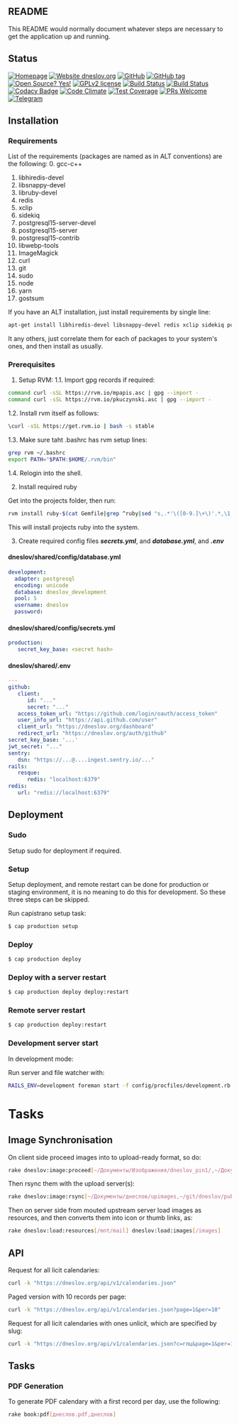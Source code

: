 ## README

This README would normally document whatever steps are necessary to get the
application up and running.

## Status

[![Homepage](http://img.shields.io/badge/home-dneslov.org-blue.svg)](http://dneslov.org)
[![Website dneslov.org](https://img.shields.io/website-up-down-green-red/https/dneslov.org.svg)](https://dneslov.org/)
[![GitHub](http://img.shields.io/badge/github-znamenica/dneslov-blue.svg)](http://github.com/znamenica/dneslov)
[![GitHub tag](https://img.shields.io/github/tag/znamenica/dneslov.svg)](https://GitHub.com/znamenica/dneslov/tags/)
[![Open Source? Yes!](https://badgen.net/badge/Open%20Source%20%3F/Yes%21/blue?icon=github)](https://github.com/znamenica/dneslov)
[![GPLv2 license](https://img.shields.io/badge/License-GPLv2-blue.svg)](https://www.gnu.org/licenses/old-licenses/gpl-2.0.txt)
[![Build Status](https://img.shields.io/endpoint.svg?url=https%3A%2F%2Factions-badge.atrox.dev%2Fznamenica%2Fdneslov%2Fbadge&style=flat&logo=none)](https://actions-badge.atrox.dev/znamenica/dneslov/goto)
[![Build Status](https://circleci.com/gh/znamenica/dneslov/tree/master.svg?style=svg)](https://circleci.com/gh/znamenica/dneslov/tree/master)
[![Codacy Badge](https://app.codacy.com/project/badge/Grade/7b7578bc49804fa3b56fd1fef5dfbe90)](https://www.codacy.com/gh/znamenica/dneslov/dashboard?utm_source=github.com&amp;utm_medium=referral&amp;utm_content=znamenica/dneslov&amp;utm_campaign=Badge_Grade)
[![Code Climate](https://codeclimate.com/github/znamenica/dneslov/badges/gpa.svg)](https://codeclimate.com/github/znamenica/dneslov)
[![Test Coverage](https://codeclimate.com/github/znamenica/dneslov/badges/coverage.svg)](https://codeclimate.com/github/znamenica/dneslov)
[![PRs Welcome](https://img.shields.io/badge/PRs-welcome-brightgreen.svg?style=flat-square)](https://github.com/znamenica/dneslov/pulls)
[![Telegram](https://badgen.net/badge/icon/telegram?icon=telegram&labe)](https://t.me/dneslov)

## Installation
### Requirements

List of the requirements (packages are named as in ALT conventions) are the following:
0. gcc-c++
1. libhiredis-devel
2. libsnappy-devel
3. libruby-devel
4. redis
5. xclip
6. sidekiq
7. postgresql15-server-devel
8. postgresql15-server
9. postgresql15-contrib
10. libwebp-tools
11. ImageMagick
12. curl
13. git
14. sudo
15. node
16. yarn
17. gostsum

If you have an ALT installation, just install requirements by single line:

```bash
apt-get install libhiredis-devel libsnappy-devel redis xclip sidekiq postgresql15-server-devel postgresql15-server postgresql15-contrib libwebp-tools ImageMagick curl git sudo node yarn
```
It any others, just correlate them for each of packages to your system's ones, and then install as usually.

### Prerequisites

1. Setup RVM:
1.1. Import gpg records if required:

```bash
command curl -sSL https://rvm.io/mpapis.asc | gpg --import -
command curl -sSL https://rvm.io/pkuczynski.asc | gpg --import -
```

1.2. Install rvm itself as follows:

```bash
\curl -sSL https://get.rvm.io | bash -s stable
```

1.3. Make sure taht .bashrc has rvm setup lines:

```bash
grep rvm ~/.bashrc
export PATH="$PATH:$HOME/.rvm/bin"
```

1.4. Relogin into the shell.

2. Install required ruby

Get into the projects folder, then run:

```bash
rvm install ruby-$(cat Gemfile|grep ^ruby|sed "s,.*'\([0-9.]\+\)'.*,\1,")
```

This will install projects ruby into the system.

3. Create required config files ***secrets.yml***, and ***database.yml***, and ***.env***

#### dneslov/shared/config/database.yml

```yaml
development:
  adapter: postgresql
  encoding: unicode
  database: dneslov_development
  pool: 5
  username: dneslov
  password: 
```

#### dneslov/shared/config/secrets.yml
```yaml
production:
   secret_key_base: <secret hash>
```

#### dneslov/shared/.env

```yaml
---
github:
   client:
      id: "..."
      secret: "..."
   access_token_url: "https://github.com/login/oauth/access_token"
   user_info_url: "https://api.github.com/user"
   client_url: "https://dneslov.org/dashboard"
   redirect_url: "https://dneslov.org/auth/github"
secret_key_base: '...'
jwt_secret: "..."
sentry:
   dsn: "https://...@....ingest.sentry.io/..."
rails:
   resque:
      redis: "localhost:6379"
redis:
   url: "redis://localhost:6379"
```

## Deployment

### Sudo

Setup sudo for deployment if required.

### Setup

Setup deployment, and remote restart can be done for production or staging environment, it is no meaning to do this for development. So these three steps can be skipped.

Run capistrano setup task:
```bash
$ cap production setup
```

### Deploy

```bash
$ cap production deploy
```

### Deploy with a server restart

```bash
$ cap production deploy deploy:restart
```

### Remote server restart

```bash
$ cap production deploy:restart
```

### Development server start

In development mode:

Run server and file watcher with:

```bash
RAILS_ENV=development foreman start -f config/procfiles/development.rb -d .
```

# Tasks
## Image Synchronisation

On client side proceed images into to upload-ready format, so do:
```bash
rake dneslov:image:proceed[~/Документы/Изображения/dneslov_pin1/,~/Документы/днеслов/upimages]
```

Then rsync them with the upload server(s):
```bash
rake dneslov:image:rsync[~/Документы/днеслов/upimages,~/git/dneslov/public/images:~/git/dneslov/public/images1]
```

Then on server side from mouted upstream server load images as resources, and then converts them into icon or thumb links, as:
```bash
rake dneslov:load:resources[/mnt/mail] dneslov:load:images[/images]
```

## API

Request for all licit calendaries:
```bash
curl -k "https://dneslov.org/api/v1/calendaries.json"
```

Paged version with 10 records per page:

```bash
curl -k "https://dneslov.org/api/v1/calendaries.json?page=1&per=10"
```

Request for all licit calendaries with ones unlicit, which are specified by slug:
```bash
curl -k "https://dneslov.org/api/v1/calendaries.json?c=гпц&page=1&per=10"
```

## Tasks

### PDF Generation

To generate PDF calendary with a first record per day, use the following:

```bash
rake book:pdf[днеслов.pdf,днеслов]
```

